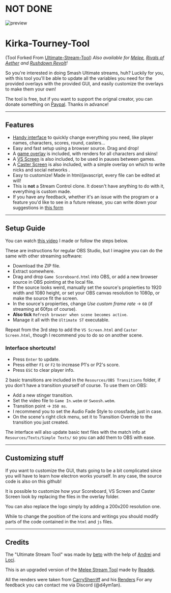# NOT DONE
![preview](https://media.discordapp.net/attachments/799303953912168469/945058909520035880/unknown.png)

# Kirka-Tourney-Tool
(Tool Forked From [Ultimate-Stream-Tool](https://github.com/pokerobybeto/Ultimate-Stream-Tool))
*Also available for [Melee](https://github.com/Readek/Melee-Stream-Tool), [Rivals of Aether](https://github.com/Readek/RoA-Stream-Tool) and [Rushdown Revolt](https://github.com/Readek/Rushdown-Revolt-Stream-Tool)!*

So you're interested in doing Smash Ultimate streams, huh? Luckily for you, with this tool you'll be able to update all the variables you need for the provided overlays with the provided GUI, and easily customize the overlays to make them your own! 

The tool is free, but if you want to support the orignal creator, you can donate something on [Paypal](https://www.paypal.me/robertof2712). Thanks in advance!

---

## Features
- [Handy interface](https://pbs.twimg.com/media/FMEbkQ2XEAgQV22?format=jpg&name=large) to quickly change everything you need, like player names, characters, scores, round, casters...
- Easy and fast setup using a browser source. Drag and drop!
- A [game overlay](https://pbs.twimg.com/media/FMEbkQ2XEAgQV22?format=jpg&name=large) is included, with renders for all characters and skins!
- A [VS Screen](https://pbs.twimg.com/media/E4AELv_VcAQTj5Q?format=jpg&name=large) is also included, to be used in pauses between games.
- A [Caster Screen](https://pbs.twimg.com/media/FMEbnOaXIAIqeye?format=jpg&name=large) is also included, with a simple overlay on which to write nicks and social networks .
- Easy to customize! Made in html/javascript, every file can be edited at will!
- This is **not** a Stream Control clone. It doesn't have anything to do with it, everything is custom made.
- If you have any feedback, whether it's an issue with the program or a feature you'd like to see in a future release, you can write down your suggestions in [this form](https://forms.gle/2TLLcnd1nxtHohZs5)

---

## Setup Guide
You can watch [this video](https://www.youtube.com/watch?v=417QjymeOMk) I made or follow the steps below. 

These are instructions for regular OBS Studio, but I imagine you can do the same with other streaming software:
- Dowmload the ZIP file.
- Extract somewhere.
- Drag and drop `Game Scoreboard.html` into OBS, or add a new browser source in OBS pointing at the local file.
- If the source looks weird, manually set the source's propierties to 1920 width and 1080 height, or set your OBS canvas resolution to 1080p, or make the source fit the screen.
- In the source's propierties, change *Use custom frame rate* -> `60` (if streaming at 60fps of course).
- **Also tick** `Refresh browser when scene becomes active`.
- Manage it all with the `Ultimate ST` executable.

Repeat from the 3rd step to add the `VS Screen.html` and `Caster Screen.html`, though I recommend you to do so on another scene.

### Interface shortcuts!
- Press `Enter` to update.
- Press either `F1` or `F2` to increase P1's or P2's score.
- Press `ESC` to clear player info.

2 basic transitions are included in the `Resources/OBS Transitions` folder, if you don't have a transition yourself of course. To use them on OBS:
- Add a new stinger transition.
- Set the video file to `Game In.webm` or `Swoosh.webm`.
- Transition point -> `350 ms`.
- I recommend you to set the Audio Fade Style to crossfade, just in case.
- On the scene's right click menu, set it to Transition Override to the transition you just created.

The interface will also update basic text files with the match info at `Resources/Texts/Simple Texts/` so you can add them to OBS with ease.


---

## Customizing stuff

If you want to customize the GUI, thats going to be a bit complicated since you will have to learn how electron works yourself. In any case, the source code is also on this github!

It is possible to customize how your Scoreboard, VS Screen and Caster Screen look by replacing the files in the overlay folder.

You can also replace the logo simply by adding a 200x200 resolution one.

While to change the position of the icons and writings you should modify parts of the code contained in the `html` and `js` files.

---

## Credits

The "Ultimate Stream Tool" was made by [beto](https://twitter.com/pokeroby_beto) with the help of [Andrei](https://twitter.com/dpandreww) and [Loci](https://twitter.com/Loci_AF). 

This is an upgraded version of the [Melee Stream Tool](https://github.com/Readek/Melee-Stream-Tool) made by [Readek](https://twitter.com/Readeku).

All the renders were taken from [CarrySherriff](https://github.com/SheriffCarry-backup) and his [Renders](https://github.com/SheriffCarry-backup/KirkaSkins)
For any feedback you can contact me via Discord (@d4ym1an).

